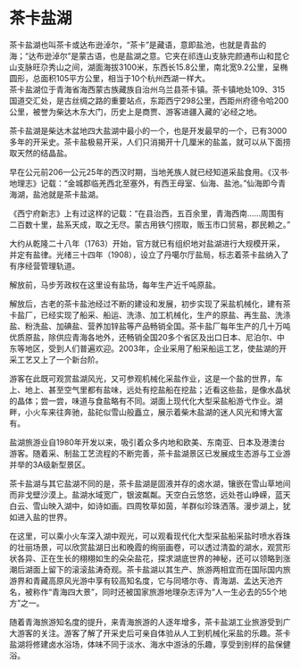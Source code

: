 # 茶卡盐湖  
茶卡盐湖也叫茶卡或达布逊淖尔，“茶卡”是藏语，意即盐池，也就是青盐的海；“达布逊淖尔”是蒙古语，也是盐湖之意。它夹在祁连山支脉完颜通布山和昆仑山支脉旺尕秀山之间，湖面海拔3100米，东西长15.8公里，南北宽9.2公里，呈椭圆形，总面积105平方公里，相当于10个杭州西湖一样大。  
茶卡盐湖位于青海省海西蒙古族藏族自治州乌兰县茶卡镇。茶卡镇地处109、315国道交汇处，是古丝绸之路的重要站点，东距西宁298公里，西距州府德令哈200公里，被誉为柴达木东大门，历史上是商贾、游客进疆入藏的‘必经之地。  

茶卡盐湖是柴达木盆地四大盐湖中最小的一个，也是开发最早的一个，已有3000多年的开采史。茶卡盐极易开采，人们只消揭开十几厘米的盐盖，就可以从下面捞取天然的结晶盐。  

早在公元前206—公元25年的西汉时期，当地羌族人就已经知道采盐食用。《汉书·地理志》记载：“金城郡临羌西北至塞外，有西王母室、仙海、盐池。”仙海即今青海湖，盐池就是茶卡盐湖。  

《西宁府新志》上有过这样的记载：“在县治西，五百余里，青海西南……周围有二百数十里，盐系天成，取之无尽。蒙古用铁勺捞取，贩玉市口贸易，郡民赖之。”  

大约从乾隆二十八年（1763）开始，官方就已有组织地对盐湖进行大规模开采，并定有盐律。光绪三十四年（1908），设立了丹噶尔厅盐局，标志着茶卡盐纳入了有序经营管理轨道。  

解放前，马步芳政权在这里设有盐场，每年生产近千吨原盐。  

解放后，古老的茶卡盐池经过不断的建设和发展，初步实现了采盐机械化，建有茶卡盐厂，已经实现了船采、船运、洗涤、加工机械化，生产的原盐、再生盐、洗涤盐、粉洗盐、加碘盐、营养加锌盐等产品畅销全国。茶卡盐厂每年生产的几十万吨优质原盐，除供应青海各地外，还畅销全国20多个省区及出口日本、尼泊尔、中东等地区，受到人们普遍欢迎。2003年，企业采用了船采船运工艺，使盐湖的开采工艺又上了一个新台阶。  

游客在此既可观赏盐湖风光，又可参观机械化采盐作业，这是一个盐的世界，车上、地上、甚至空气里都有盐味，远处有挖盐船在挖盐；近看这些盐，是像水晶状的晶体；尝一尝，味道与食盐略有不同。湖面上现代化大型采盐船游弋作业。湖畔，小火车来往奔驰，盐砣似雪山般矗立，展示着柴木盐湖的迷人风光和博大富有。  

盐湖旅游业自1980年开发以来，吸引着众多内地和欧美、东南亚、日本及港澳台游客。随着采、制盐工艺流程的不断完善，茶卡盐湖景区已发展成生态游与工业游并举的3A级新型景区。  

茶卡盐湖与其它盐湖不同的是，茶卡盐湖是固液并存的卤水湖，镶嵌在雪山草地间而非戈壁沙漠上。盐湖水域宽广，银波粼粼。天空白云悠悠，远处苍山峥嵘，蓝天白云、雪山映入湖中，如诗如画。四周牧草如茵，羊群似珍珠洒落。漫步湖上，犹如进入盐的世界。  

在这里，可以乘小火车深入湖中观光，可以观看现代化大型采盐船采盐时喷水吞珠的壮丽场景，可以欣赏盐湖日出和晚霞的绚丽画卷，可以透过清盈的湖水，观赏形状各异、正在生长的栩栩如生的朵朵盐花，探求湖底世界的神秘，还可以领略到涨潮后湖面上留下的滚滚盐涛奇观。茶卡盐湖以其生产、旅游两相宜而在国际国内旅游界和青藏高原风光游中享有较高知名度，它与同塔尔寺、青海湖、孟达天池齐名，被称作“青海四大景”，同时还被国家旅游地理杂志评为“人一生必去的55个地方”之一。  

随着青海旅游知名度的提升，来青海旅游的人逐年增多，茶卡盐湖工业旅游受到广大游客的关注。游客了解了开采史后可亲自体验从人工到机械化采盐的乐趣。茶卡盐湖将修建卤水浴场，体味不同于淡水、海水中游泳的乐趣，享受到别样的盐保健浴。  

